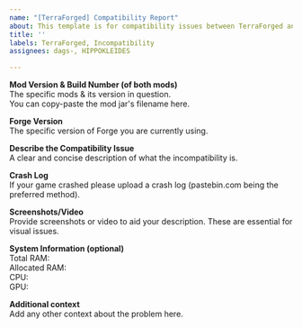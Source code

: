 ```yaml
---
name: "[TerraForged] Compatibility Report"
about: This template is for compatibility issues between TerraForged and other mods. If you are experiencing bugs within the TerraForged mod itself please use our "Bug Report" template.
title: ''
labels: TerraForged, Incompatibility
assignees: dags-, HIPPOKLEIDES

---
```


**Mod Version & Build Number (of both mods)**    
The specific mods & its version in question.    
You can copy-paste the mod jar's filename here.

**Forge Version**    
The specific version of Forge you are currently using.

**Describe the Compatibility Issue**    
A clear and concise description of what the incompatibility is.

**Crash Log**    
If your game crashed please upload a crash log (pastebin.com being the preferred method).

**Screenshots/Video**    
Provide screenshots or video to aid your description.
These are essential for visual issues.

**System Information (optional)**    
Total RAM:    
Allocated RAM:    
CPU:    
GPU:

**Additional context**    
Add any other context about the problem here.
